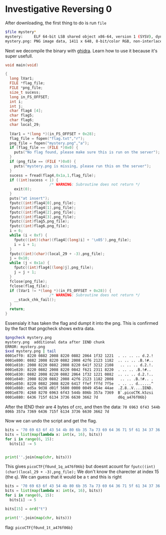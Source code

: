 # Investigative Reversing 0
After downloading, the first thing to do is run `file`
```bash
$file mystery*
mystery:     ELF 64-bit LSB shared object x86-64, version 1 (SYSV), dynamically linked, interpreter /lib64/l, for GNU/Linux 3.2.0, BuildID[sha1]=34b772a4f30594e2f30ac431c72667c3e10fa3e9, not stripped
mystery.png: PNG image data, 1411 x 648, 8-bit/color RGB, non-interlaced
```
Next we decompile the binary with [ghidra](https://ghidra-sre.org/). Learn how to use it because it's super usefull.

```cpp
void main(void)

{
  long lVar1;
  FILE *flag_file;
  FILE *png_file;
  size_t sucess;
  long in_FS_OFFSET;
  int i;
  int j;
  char flag4 [4];
  char flag5;
  char flag6;
  char local_29;
  
  lVar1 = *(long *)(in_FS_OFFSET + 0x28);
  flag_file = fopen("flag.txt","r");
  png_file = fopen("mystery.png","a");
  if (flag_file == (FILE *)0x0) {
    puts("No flag found, please make sure this is run on the server");
  }
  if (png_file == (FILE *)0x0) {
    puts("mystery.png is missing, please run this on the server");
  }
  sucess = fread(flag4,0x1a,1,flag_file);
  if ((int)sucess < 1) {
                    /* WARNING: Subroutine does not return */
    exit(0);
  }
  puts("at insert");
  fputc((int)flag4[0],png_file);
  fputc((int)flag4[1],png_file);
  fputc((int)flag4[2],png_file);
  fputc((int)flag4[3],png_file);
  fputc((int)flag5,png_file);
  fputc((int)flag6,png_file);
  i = 6;
  while (i < 0xf) {
    fputc((int)(char)(flag4[(long)i] + '\x05'),png_file);
    i = i + 1;
  }
  fputc((int)(char)(local_29 + -3),png_file);
  j = 0x10;
  while (j < 0x1a) {
    fputc((int)flag4[(long)j],png_file);
    j = j + 1;
  }
  fclose(png_file);
  fclose(flag_file);
  if (lVar1 != *(long *)(in_FS_OFFSET + 0x28)) {
                    /* WARNING: Subroutine does not return */
    __stack_chk_fail();
  }
  return;
}
```
Essensialy it has taken the flag and dumpt it into the png. This is confirmed by 
the fact that pngcheck shows extra data.
```bash
$pngcheck mystery.png 
mystery.png  additional data after IEND chunk
ERROR: mystery.png
$xxd mystery.png | tail
0001e7f0: 8220 0882 2008 8220 0882 2064 1f32 1221  . .. .. .. d.2.!
0001e800: 0882 2008 8220 0882 2008 42f6 2123 1182  .. .. .. .B.!#..
0001e810: 2008 8220 0882 2008 8220 641f 3212 2108   .. .. .. d.2.!.
0001e820: 8220 0882 2008 8220 0842 f621 2311 8220  . .. .. .B.!#.. 
0001e830: 0882 2008 8220 0882 2064 1f32 1221 0882  .. .. .. d.2.!..
0001e840: 2008 8220 0882 2008 42f6 2123 1182 2008   .. .. .B.!#.. .
0001e850: 8220 0882 2008 8220 6417 ffef fffd 7f5e  . .. .. d......^
0001e860: ed5a 9d38 d01f 5600 0000 0049 454e 44ae  .Z.8..V....IEND.
0001e870: 4260 8270 6963 6f43 544b 806b 357a 7369  B`.picoCTK.k5zsi
0001e880: 6436 715f 6134 3736 6630 3662 7d         d6q_a476f06b}
```
After the IEND their are 4 bytes of crc, and then the data:
`70 6963 6f43 544b 806b 357a 7369 6436 715f 6134 3736 6630 3662 7d`

Now we can undo the script and get the flag.
```python
bits = '70 69 63 6f 43 54 4b 80 6b 35 7a 73 69 64 36 71 5f 61 34 37 36 66 30 36 62 7d'.split()
bits = list(map(lambda x: int(x, 16), bits))
for i in range(6, 15):
  bits[i] -= 5


print(''.join(map(chr, bits)))
```
This  gives `picoCTF{f0und_1q_a476f06b}` but doesnt acount for `fputc((int)(char)(local_29 + -3),png_file);` We don't know the charecter at index 15 (the `q`). We can guess that it would be a `t` and this is right
```python
bits = '70 69 63 6f 43 54 4b 80 6b 35 7a 73 69 64 36 71 5f 61 34 37 36 66 30 36 62 7d'.split()
bits = list(map(lambda x: int(x, 16), bits))
for i in range(6, 15):
  bits[i] -= 5

bits[15] = ord("t")

print(''.join(map(chr, bits)))
```
flag: `picoCTF{f0und_1t_a476f06b}`